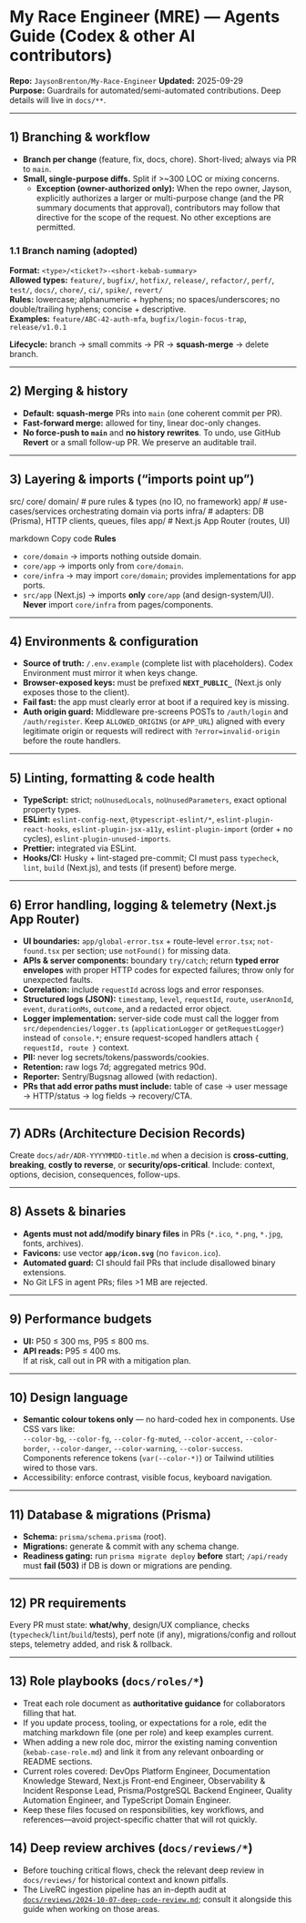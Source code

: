 # My Race Engineer (MRE) — Agents Guide (Codex & other AI contributors)
**Repo:** `JaysonBrenton/My-Race-Engineer`
**Updated:** 2025-09-29  
**Purpose:** Guardrails for automated/semi-automated contributions. Deep details will live in `docs/**`.

---

## 1) Branching & workflow
- **Branch per change** (feature, fix, docs, chore). Short-lived; always via PR to `main`.
- **Small, single-purpose diffs.** Split if >~300 LOC or mixing concerns.
  - **Exception (owner-authorized only):** When the repo owner, Jayson, explicitly authorizes a larger or multi-purpose change (and the PR summary documents that approval), contributors may follow that directive for the scope of the request. No other exceptions are permitted.

### 1.1 Branch naming (adopted)
**Format:** `<type>/<ticket?>-<short-kebab-summary>`  
**Allowed types:** `feature/`, `bugfix/`, `hotfix/`, `release/`, `refactor/`, `perf/`, `test/`, `docs/`, `chore/`, `ci/`, `spike/`, `revert/`  
**Rules:** lowercase; alphanumeric + hyphens; no spaces/underscores; no double/trailing hyphens; concise + descriptive.  
**Examples:** `feature/ABC-42-auth-mfa`, `bugfix/login-focus-trap`, `release/v1.0.1`

**Lifecycle:** branch → small commits → PR → **squash-merge** → delete branch.

---

## 2) Merging & history
- **Default:** **squash-merge** PRs into `main` (one coherent commit per PR).
- **Fast-forward merge:** allowed for tiny, linear doc-only changes.
- **No force-push to `main`** and **no history rewrites**. To undo, use GitHub **Revert** or a small follow-up PR. We preserve an auditable trail.

---

## 3) Layering & imports (“imports point up”)
src/
core/
domain/ # pure rules & types (no IO, no framework)
app/ # use-cases/services orchestrating domain via ports
infra/ # adapters: DB (Prisma), HTTP clients, queues, files
app/ # Next.js App Router (routes, UI)

markdown
Copy code
**Rules**
- `core/domain` → imports nothing outside domain.
- `core/app` → imports only from `core/domain`.
- `core/infra` → may import `core/domain`; provides implementations for app ports.
- `src/app` (Next.js) → imports **only** `core/app` (and design-system/UI).  
  **Never** import `core/infra` from pages/components.

---

## 4) Environments & configuration
- **Source of truth:** `/.env.example` (complete list with placeholders). Codex Environment must mirror it when keys change.
- **Browser-exposed keys:** must be prefixed **`NEXT_PUBLIC_`** (Next.js only exposes those to the client).
- **Fail fast:** the app must clearly error at boot if a required key is missing.
- **Auth origin guard:** Middleware pre-screens POSTs to `/auth/login` and `/auth/register`. Keep `ALLOWED_ORIGINS` (or `APP_URL`) aligned with every legitimate origin or requests will redirect with `?error=invalid-origin` before the route handlers.

---

## 5) Linting, formatting & code health
- **TypeScript:** strict; `noUnusedLocals`, `noUnusedParameters`, exact optional property types.
- **ESLint:** `eslint-config-next`, `@typescript-eslint/*`, `eslint-plugin-react-hooks`, `eslint-plugin-jsx-a11y`, `eslint-plugin-import` (order + no cycles), `eslint-plugin-unused-imports`.
- **Prettier:** integrated via ESLint.
- **Hooks/CI:** Husky + lint-staged pre-commit; CI must pass `typecheck`, `lint`, `build` (Next.js), and tests (if present) before merge.

---

## 6) Error handling, logging & telemetry (Next.js App Router)
- **UI boundaries:** `app/global-error.tsx` + route-level `error.tsx`; `not-found.tsx` per section; use `notFound()` for missing data.
- **APIs & server components:** boundary `try/catch`; return **typed error envelopes** with proper HTTP codes for expected failures; throw only for unexpected faults.
- **Correlation:** include `requestId` across logs and error responses.
- **Structured logs (JSON):** `timestamp`, `level`, `requestId`, `route`, `userAnonId`, `event`, `durationMs`, `outcome`, and a redacted error object.
- **Logger implementation:** server-side code must call the logger from `src/dependencies/logger.ts` (`applicationLogger` or `getRequestLogger`) instead of `console.*`; ensure request-scoped handlers attach `{ requestId, route }` context.
- **PII:** never log secrets/tokens/passwords/cookies.
- **Retention:** raw logs 7d; aggregated metrics 90d.
- **Reporter:** Sentry/Bugsnag allowed (with redaction).
- **PRs that add error paths must include:** table of case → user message → HTTP/status → log fields → recovery/CTA.

---

## 7) ADRs (Architecture Decision Records)
Create `docs/adr/ADR-YYYYMMDD-title.md` when a decision is **cross-cutting**, **breaking**, **costly to reverse**, or **security/ops-critical**. Include: context, options, decision, consequences, follow-ups.

---

## 8) Assets & binaries
- **Agents must not add/modify binary files** in PRs (`*.ico`, `*.png`, `*.jpg`, fonts, archives).  
- **Favicons:** use vector **`app/icon.svg`** (no `favicon.ico`).  
- **Automated guard:** CI should fail PRs that include disallowed binary extensions.  
- No Git LFS in agent PRs; files >1 MB are rejected.

---

## 9) Performance budgets
- **UI:** P50 ≤ 300 ms, P95 ≤ 800 ms.  
- **API reads:** P95 ≤ 400 ms.  
If at risk, call out in PR with a mitigation plan.

---

## 10) Design language
- **Semantic colour tokens only** — no hard-coded hex in components. Use CSS vars like:  
  `--color-bg`, `--color-fg`, `--color-fg-muted`, `--color-accent`, `--color-border`, `--color-danger`, `--color-warning`, `--color-success`.  
  Components reference tokens (`var(--color-*)`) or Tailwind utilities wired to those vars.
- Accessibility: enforce contrast, visible focus, keyboard navigation.

---

## 11) Database & migrations (Prisma)
- **Schema:** `prisma/schema.prisma` (root).
- **Migrations:** generate & commit with any schema change.
- **Readiness gating:** run `prisma migrate deploy` **before** start; `/api/ready` must **fail (503)** if DB is down or migrations are pending.

---

## 12) PR requirements
Every PR must state: **what/why**, design/UX compliance, checks (`typecheck`/`lint`/`build`/tests), perf note (if any), migrations/config and rollout steps, telemetry added, and risk & rollback.

---

## 13) Role playbooks (`docs/roles/*`)
- Treat each role document as **authoritative guidance** for collaborators filling that hat.
- If you update process, tooling, or expectations for a role, edit the matching markdown file (one per role) and keep examples current.
- When adding a new role doc, mirror the existing naming convention (`kebab-case-role.md`) and link it from any relevant onboarding or README sections.
- Current roles covered: DevOps Platform Engineer, Documentation Knowledge Steward, Next.js Front-end Engineer, Observability & Incident Response Lead, Prisma/PostgreSQL Backend Engineer, Quality Automation Engineer, and TypeScript Domain Engineer.
- Keep these files focused on responsibilities, key workflows, and references—avoid project-specific chatter that will rot quickly.

## 14) Deep review archives (`docs/reviews/*`)
- Before touching critical flows, check the relevant deep review in `docs/reviews/` for historical context and known pitfalls.
- The LiveRC ingestion pipeline has an in-depth audit at [`docs/reviews/2024-10-07-deep-code-review.md`](docs/reviews/2024-10-07-deep-code-review.md); consult it alongside this guide when working on those areas.
